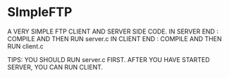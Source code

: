 # SImpleFTP
A VERY SIMPLE FTP CLIENT AND SERVER SIDE CODE.
IN SERVER END :
COMPILE AND THEN RUN server.c
IN CLIENT END :
COMPILE AND THEN RUN client.c

TIPS:
YOU SHOULD RUN server.c FIRST.
AFTER YOU HAVE STARTED SERVER, YOU CAN RUN CLIENT.
